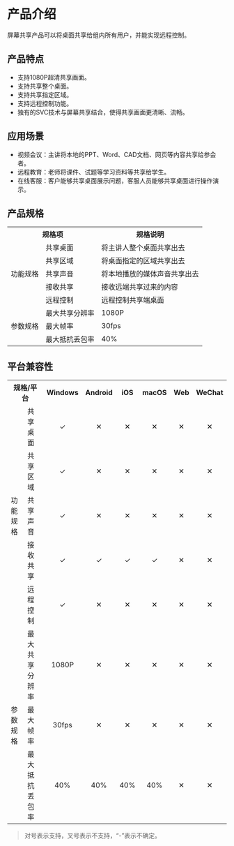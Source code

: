 # 产品介绍
屏幕共享产品可以将桌面共享给组内所有用户，并能实现远程控制。


## 产品特点

+ 支持1080P超清共享画面。
+ 支持共享整个桌面。
+ 支持共享指定区域。
+ 支持远程控制功能。
+ 独有的SVC技术与屏幕共享结合，使得共享画面更清晰、流畅。


## 应用场景

+ 视频会议：主讲将本地的PPT、Word、CAD文档、网页等内容共享给参会者。
+ 远程教育：老师将课件、试题等学习资料等共享给学生。
+ 在线客服：客户能够共享桌面展示问题，客服人员能够共享桌面进行操作演示。

## 产品规格

<table>
<tr>
<th colspan="2" align="center">规格项</th>
<th align="center">规格说明</th>
</tr>

<tr>
<td rowspan="5">功能规格</td>
<td>共享桌面</td>
<td >将主讲人整个桌面共享出去</td>
</tr>

<tr>
<td>共享区域</td>
<td>将桌面指定的区域共享出去</td>
</tr>

<tr>
<td>共享声音</td>
<td>将本地播放的媒体声音共享出去</td>
</tr>

<tr>
<td>接收共享</td>
<td>接收远端共享过来的内容</td>
</tr>

<tr>
<td>远程控制</td>
<td>远程控制共享端桌面</td>
</tr>


<tr>
<td rowspan="3">参数规格</td>
<td>最大共享分辨率</td>
<td>1080P</td>
</tr>

<tr>
<td>最大帧率</td>
<td>30fps</td>
</tr>

<tr>
<td>最大抵抗丢包率</td>
<td>40%</td>
</tr>

</table>


## 平台兼容性

<table>
<tr>
<th colspan="2" align="center">规格/平台</th>
<th align="center">Windows</th>
<th align="center">Android</th>
<th align="center">iOS</th>
<th align="center">macOS</th>
<th align="center">Web</th>
<th align="center">WeChat</th>
</tr>

<tr>
<td rowspan="5">功能规格</td>
<td>共享桌面</td>
<td align="center">&#10003</td>
<td align="center">&#10005</td>
<td align="center">&#10005</td>
<td align="center">&#10005</td>
<td align="center">&#10005</td>
<td align="center">&#10005</td>
</tr>

<tr>
<td>共享区域</td>
<td align="center">&#10003</td>
<td align="center">&#10005</td>
<td align="center">&#10005</td>
<td align="center">&#10005</td>
<td align="center">&#10005</td>
<td align="center">&#10005</td>
</tr>

<tr>
<td>共享声音</td>
<td align="center">&#10003</td>
<td align="center">&#10005</td>
<td align="center">&#10005</td>
<td align="center">&#10005</td>
<td align="center">&#10005</td>
<td align="center">&#10005</td>
</tr>

<tr>
<td>接收共享</td>
<td align="center">&#10003</td>
<td align="center">&#10003</td>
<td align="center">&#10003</td>
<td align="center">&#10003</td>
<td align="center">&#10005</td>
<td align="center">&#10005</td>
</tr>

<tr>
<td>远程控制</td>
<td align="center">&#10003</td>
<td align="center">&#10005</td>
<td align="center">&#10005</td>
<td align="center">&#10005</td>
<td align="center">&#10005</td>
<td align="center">&#10005</td>
</tr>


<tr>
<td rowspan="3">参数规格</td>
<td>最大共享分辨率</td>
<td align="center">1080P</td>
<td align="center">&#10005</td>
<td align="center">&#10005</td>
<td align="center">&#10005</td>
<td align="center">&#10005</td>
<td align="center">&#10005</td>
</tr>

<tr>
<td>最大帧率</td>
<td align="center">30fps</td>
<td align="center">&#10005</td>
<td align="center">&#10005</td>
<td align="center">&#10005</td>
<td align="center">&#10005</td>
<td align="center">&#10005</td>
</tr>

<tr>
<td>最大抵抗丢包率</td>
<td align="center">40%</td>
<td align="center">40%</td>
<td align="center">40%</td>
<td align="center">40%</td>
<td align="center">&#10005</td>
<td align="center">&#10005</td>
</tr>

</table>

> 对号表示支持，叉号表示不支持，“-”表示不确定。